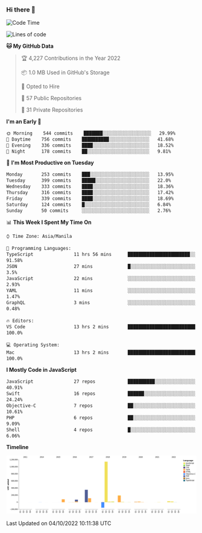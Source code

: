 ### Hi there 👋

<!--START_SECTION:waka-->
![Code Time](http://img.shields.io/badge/Code%20Time-3%2C134%20hrs%2052%20mins-blue)

![Lines of code](https://img.shields.io/badge/From%20Hello%20World%20I%27ve%20Written-2%20Million%20lines%20of%20code-blue)

**🐱 My GitHub Data** 

> 🏆 4,227 Contributions in the Year 2022
 > 
> 📦 1.0 MB Used in GitHub's Storage 
 > 
> 💼 Opted to Hire
 > 
> 📜 57 Public Repositories 
 > 
> 🔑 31 Private Repositories  
 > 
**I'm an Early 🐤** 

```text
🌞 Morning    544 commits    ███████░░░░░░░░░░░░░░░░░░   29.99% 
🌆 Daytime    756 commits    ██████████░░░░░░░░░░░░░░░   41.68% 
🌃 Evening    336 commits    ████░░░░░░░░░░░░░░░░░░░░░   18.52% 
🌙 Night      178 commits    ██░░░░░░░░░░░░░░░░░░░░░░░   9.81%

```
📅 **I'm Most Productive on Tuesday** 

```text
Monday       253 commits    ███░░░░░░░░░░░░░░░░░░░░░░   13.95% 
Tuesday      399 commits    █████░░░░░░░░░░░░░░░░░░░░   22.0% 
Wednesday    333 commits    ████░░░░░░░░░░░░░░░░░░░░░   18.36% 
Thursday     316 commits    ████░░░░░░░░░░░░░░░░░░░░░   17.42% 
Friday       339 commits    ████░░░░░░░░░░░░░░░░░░░░░   18.69% 
Saturday     124 commits    █░░░░░░░░░░░░░░░░░░░░░░░░   6.84% 
Sunday       50 commits     ░░░░░░░░░░░░░░░░░░░░░░░░░   2.76%

```


📊 **This Week I Spent My Time On** 

```text
⌚︎ Time Zone: Asia/Manila

💬 Programming Languages: 
TypeScript               11 hrs 56 mins      ███████████████████████░░   91.58% 
JSON                     27 mins             █░░░░░░░░░░░░░░░░░░░░░░░░   3.5% 
JavaScript               22 mins             ░░░░░░░░░░░░░░░░░░░░░░░░░   2.93% 
YAML                     11 mins             ░░░░░░░░░░░░░░░░░░░░░░░░░   1.47% 
GraphQL                  3 mins              ░░░░░░░░░░░░░░░░░░░░░░░░░   0.48%

🔥 Editors: 
VS Code                  13 hrs 2 mins       █████████████████████████   100.0%

💻 Operating System: 
Mac                      13 hrs 2 mins       █████████████████████████   100.0%

```

**I Mostly Code in JavaScript** 

```text
JavaScript               27 repos            ██████████░░░░░░░░░░░░░░░   40.91% 
Swift                    16 repos            ██████░░░░░░░░░░░░░░░░░░░   24.24% 
Objective-C              7 repos             ██░░░░░░░░░░░░░░░░░░░░░░░   10.61% 
PHP                      6 repos             ██░░░░░░░░░░░░░░░░░░░░░░░   9.09% 
Shell                    4 repos             █░░░░░░░░░░░░░░░░░░░░░░░░   6.06%

```


**Timeline**

![Chart not found](https://raw.githubusercontent.com/rad182/rad182/main/charts/bar_graph.png) 


 Last Updated on 04/10/2022 10:11:38 UTC
<!--END_SECTION:waka-->


<!--
**rad182/rad182** is a ✨ _special_ ✨ repository because its `README.md` (this file) appears on your GitHub profile.

Here are some ideas to get you started:

- 🔭 I’m currently working on ...
- 🌱 I’m currently learning ...
- 👯 I’m looking to collaborate on ...
- 🤔 I’m looking for help with ...
- 💬 Ask me about ...
- 📫 How to reach me: ...
- 😄 Pronouns: ...
- ⚡ Fun fact: ...
-->
